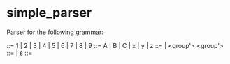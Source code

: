 # simple_parser
Parser for the following grammar: 

<non-zero-digit>				  ::= 1 | 2 | 3 | 4 | 5 | 6 | 7 | 8 | 9
<letter>						      ::= A | B | C | x | y | z
<group>						        ::= <letter> | <letter> <group'>
<group'>						      ::= <letter> | ε
<variable-identifier>		  ::= <non-zero-digit> <group>
